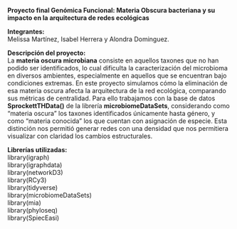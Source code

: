 **Proyecto final Genómica Funcional: Materia Obscura bacteriana y su impacto en la arquitectura de redes ecológicas**   

**Integrantes:**    
Melissa Martínez, Isabel Herrera y Alondra Dominguez.  

**Descripción del proyecto:**      
La **materia oscura microbiana** consiste en aquellos taxones que no han podido ser identificados, lo cual dificulta la caracterización del microbioma en diversos ambientes, especialmente en aquellos que se encuentran bajo condiciones extremas. En este proyecto simulamos cómo la eliminación de esa materia oscura afecta la arquitectura de la red ecológica, comparando sus métricas de centralidad. Para ello trabajamos con la base de datos 
**SprockettTHData()** de la librería **microbiomeDataSets**, considerando como “materia oscura” los taxones identificados únicamente hasta género, y como “materia conocida” los que cuentan con asignación de especie. Esta distinción nos permitió generar redes con una densidad que nos permitiera visualizar con claridad los cambios estructurales.  

**Librerías utilizadas:**   
library(igraph)  
library(igraphdata)  
library(networkD3)  
library(RCy3)  
library(tidyverse)   
library(microbiomeDataSets)  
library(mia)  
library(phyloseq)  
library(SpiecEasi)  
